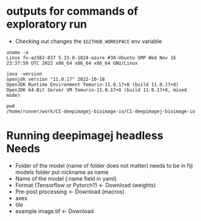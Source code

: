 # outputs for commands of exploratory run 
- Checking out changes the `$GITHUB_WORKSPACE` env variable
````
uname -a
Linux fv-az562-837 5.15.0-1024-azure #30-Ubuntu SMP Wed Nov 16 23:37:59 UTC 2022 x86_64 x86_64 x86_64 GNU/Linux

java -version
openjdk version "11.0.17" 2022-10-18
OpenJDK Runtime Environment Temurin-11.0.17+8 (build 11.0.17+8)
OpenJDK 64-Bit Server VM Temurin-11.0.17+8 (build 11.0.17+8, mixed mode)

pwd
/home/runner/work/CI-deepimagej-bioimage-io/CI-deepimagej-bioimage-io
````

# Running deepimagej headless Needs
- Folder of the model (name of folder does not matter) needs to be in fiji models folder
  put nickname as name
- Name of the model (:name field in yaml)
- Format (Tensorflow or Pytorch?) <- Download (weights)
- Pre-post processing <- Download (macros)
- axes
- tile
- example image.tif <- Download 
